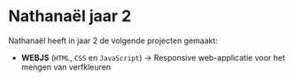 # Nathanaël jaar 2

Nathanaël heeft in jaar 2 de volgende projecten gemaakt:
- **WEBJS** (`HTML`, `CSS` en `JavaScript`) -> Responsive web-applicatie voor het mengen van verfkleuren